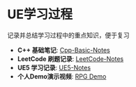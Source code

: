 # UE学习过程

记录并总结学习过程中的重点知识，便于复习

- **C++ 基础笔记**: [Cpp-Basic-Notes](https://github.com/yuzexing/unreal-learning/tree/main/Cpp-Basic-Notes)
- **LeetCode 刷题记录**: [LeetCode-Notes](https://github.com/yuzexing/unreal-learning/tree/main/leetcode)
- **UE5 学习记录**: [UE5-Notes](https://github.com/yuzexing/unreal-learning/tree/main/UE5%E5%AD%A6%E4%B9%A0)
- **个人Demo演示视频**: [RPG Demo](https://www.bilibili.com/video/BV1S43BzBE9f/?share_source=copy_web&vd_source=32b3557a81ec21a10f5c8ac6d7403eb4)
